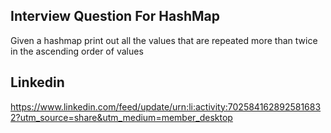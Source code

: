 ## Interview Question For HashMap

Given a hashmap print out all the values that are repeated more than twice in the ascending order of values

## Linkedin

https://www.linkedin.com/feed/update/urn:li:activity:7025841628925816832?utm_source=share&utm_medium=member_desktop
